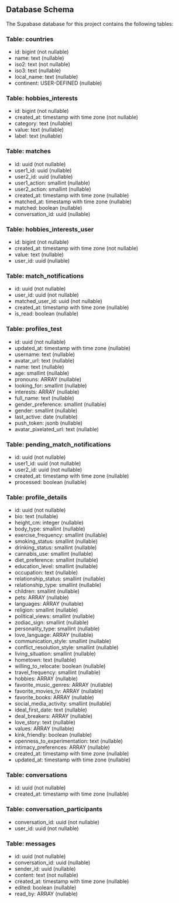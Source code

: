 ## Database Schema

The Supabase database for this project contains the following tables:

### Table: countries

- id: bigint (not nullable)
- name: text (nullable)
- iso2: text (not nullable)
- iso3: text (nullable)
- local_name: text (nullable)
- continent: USER-DEFINED (nullable)

### Table: hobbies_interests

- id: bigint (not nullable)
- created_at: timestamp with time zone (not nullable)
- category: text (nullable)
- value: text (nullable)
- label: text (nullable)

### Table: matches
- id: uuid (not nullable)
- user1_id: uuid (nullable)
- user2_id: uuid (nullable)
- user1_action: smallint (nullable)
- user2_action: smallint (nullable)
- created_at: timestamp with time zone (nullable)
- matched_at: timestamp with time zone (nullable)
- matched: boolean (nullable)
- conversation_id: uuid (nullable)

### Table: hobbies_interests_user
- id: bigint (not nullable)
- created_at: timestamp with time zone (not nullable)
- value: text (nullable)
- user_id: uuid (nullable)

### Table: match_notifications
- id: uuid (not nullable)
- user_id: uuid (not nullable)
- matched_user_id: uuid (not nullable)
- created_at: timestamp with time zone (nullable)
- is_read: boolean (nullable)

### Table: profiles_test
- id: uuid (not nullable)
- updated_at: timestamp with time zone (nullable)
- username: text (nullable)
- avatar_url: text (nullable)
- name: text (nullable)
- age: smallint (nullable)
- pronouns: ARRAY (nullable)
- looking_for: smallint (nullable)
- interests: ARRAY (nullable)
- full_name: text (nullable)
- gender_preference: smallint (nullable)
- gender: smallint (nullable)
- last_active: date (nullable)
- push_token: jsonb (nullable)
- avatar_pixelated_url: text (nullable)

### Table: pending_match_notifications
- id: uuid (not nullable)
- user1_id: uuid (not nullable)
- user2_id: uuid (not nullable)
- created_at: timestamp with time zone (nullable)
- processed: boolean (nullable)

### Table: profile_details
- id: uuid (not nullable)
- bio: text (nullable)
- height_cm: integer (nullable)
- body_type: smallint (nullable)
- exercise_frequency: smallint (nullable)
- smoking_status: smallint (nullable)
- drinking_status: smallint (nullable)
- cannabis_use: smallint (nullable)
- diet_preference: smallint (nullable)
- education_level: smallint (nullable)
- occupation: text (nullable)
- relationship_status: smallint (nullable)
- relationship_type: smallint (nullable)
- children: smallint (nullable)
- pets: ARRAY (nullable)
- languages: ARRAY (nullable)
- religion: smallint (nullable)
- political_views: smallint (nullable)
- zodiac_sign: smallint (nullable)
- personality_type: smallint (nullable)
- love_language: ARRAY (nullable)
- communication_style: smallint (nullable)
- conflict_resolution_style: smallint (nullable)
- living_situation: smallint (nullable)
- hometown: text (nullable)
- willing_to_relocate: boolean (nullable)
- travel_frequency: smallint (nullable)
- hobbies: ARRAY (nullable)
- favorite_music_genres: ARRAY (nullable)
- favorite_movies_tv: ARRAY (nullable)
- favorite_books: ARRAY (nullable)
- social_media_activity: smallint (nullable)
- ideal_first_date: text (nullable)
- deal_breakers: ARRAY (nullable)
- love_story: text (nullable)
- values: ARRAY (nullable)
- kink_friendly: boolean (nullable)
- openness_to_experimentation: text (nullable)
- intimacy_preferences: ARRAY (nullable)
- created_at: timestamp with time zone (nullable)
- updated_at: timestamp with time zone (nullable)

### Table: conversations
- id: uuid (not nullable)
- created_at: timestamp with time zone (nullable)

### Table: conversation_participants
- conversation_id: uuid (not nullable)
- user_id: uuid (not nullable)

### Table: messages
- id: uuid (not nullable)
- conversation_id: uuid (nullable)
- sender_id: uuid (nullable)
- content: text (not nullable)
- created_at: timestamp with time zone (nullable)
- edited: boolean (nullable)
- read_by: ARRAY (nullable)
